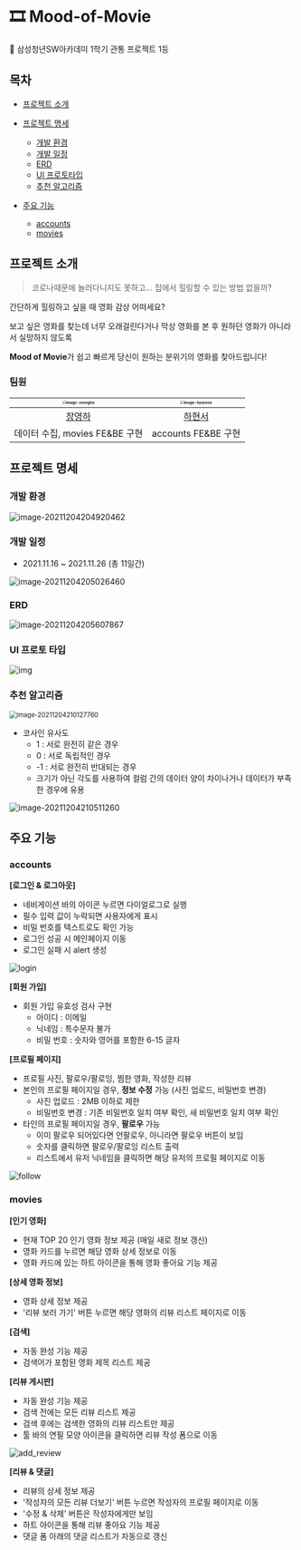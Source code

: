 # 🎞 Mood-of-Movie
🥇 삼성청년SW아카데미 1학기 관통 프로젝트 1등



## 목차
- [프로젝트 소개](#프로젝트-소개)

- [프로젝트 명세](#프로젝트-명세)
  
  - [개발 환경](#개발-환경)
  - [개발 일정](#개발-일정)
  - [ERD](#ERD)
  - [UI 프로토타입](#UI-프로토타입)
  - [추천 알고리즘](#추천-알고리즘)
  
- [주요 기능](#주요-기능)

  - [accounts](#accounts)
  - [movies](#movies)

  
## 프로젝트 소개
> 코로나때문에 놀러다니지도 못하고... 집에서 힐링할 수 있는 방법 없을까?



간단하게 힐링하고 싶을 때 영화 감상 어떠세요?

보고 싶은 영화를 찾는데 너무 오래걸린다거나 막상 영화를 본 후 원하던 영화가 아니라서 실망하지 않도록

**Mood of Movie**가 쉽고 빠르게 당신이 원하는 분위기의 영화를 찾아드립니다!



### 팀원

| <img src="https://avatars.githubusercontent.com/u/87457128?v=4" alt="image-yeongha" style="zoom:40%;" /> | <img src="https://avatars.githubusercontent.com/u/78924207?v=4" alt="image-hyunseo" style="zoom:40%;" /> |
| :----------------------------------------------------------: | :----------------------------------------------------------: |
|           [장영하](https://github.com/yeongsummer)           |             [하현서](https://github.com/hyunse0)             |
|                데이터 수집, movies FE&BE 구현                |                     accounts FE&BE 구현                      |



## 프로젝트 명세
### 개발 환경

![image-20211204204920462](README.assets/image-20211204204920462.png)



### 개발 일정

- 2021.11.16 ~ 2021.11.26 (총 11일간)

![image-20211204205026460](README.assets/image-20211204205026460.png)



### ERD

![image-20211204205607867](README.assets/image-20211204205607867.png)



### UI 프로토 타입

![img](https://www.notion.so/image/https%3A%2F%2Fs3-us-west-2.amazonaws.com%2Fsecure.notion-static.com%2Fde58fe2c-9eac-41b2-b16e-4abe07a0b931%2FUntitled.png?table=block&id=40a11754-c6d9-4094-a8f7-ca647ac726c9&spaceId=daa2d103-3ecd-4519-8c30-4f55e74c7ef4&width=2000&userId=15ddc9f1-f55d-4520-a0c8-7e7e99a76dbb&cache=v2)



### 추천 알고리즘

<img src="README.assets/image-20211204210127760.png" alt="image-20211204210127760" style="zoom:80%;" />

- 코사인 유사도
  - 1 : 서로 완전히 같은 경우
  - 0 : 서로 독립적인 경우
  - -1 : 서로 완전히 반대되는 경우
  - 크기가 아닌 각도를 사용하여 컬럼 간의 데이터 양이 차이나거나 데이터가 부족한 경우에 유용

![image-20211204210511260](README.assets/image-20211204210511260.png)



## 주요 기능

### accounts

**[로그인 & 로그아웃]**

- 네비게이션 바의 아이콘 누르면 다이얼로그로 실행
- 필수 입력 값이 누락되면 사용자에게 표시
- 비밀 번호를 텍스트로도 확인 가능
- 로그인 성공 시 메인페이지 이동
- 로그인 실패 시 alert 생성

![login](README.assets/login.gif)



**[회원 가입]**

- 회원 가입 유효성 검사 구현
  - 아이디 : 이메일
  - 닉네임 : 특수문자 불가
  - 비밀 번호 : 숫자와 영어를 포함한 6-15 글자



**[프로필 페이지]**

- 프로필 사진, 팔로우/팔로잉, 찜한 영화, 작성한 리뷰
- 본인의 프로필 페이지일 경우, **정보 수정** 가능 (사진 업로드, 비밀번호 변경)
  - 사진 업로드 : 2MB 이하로 제한
  - 비밀번호 변경 : 기존 비밀번호 일치 여부 확인, 새 비밀번호 일치 여부 확인
- 타인의 프로필 페이지일 경우, **팔로우** 가능
  - 이미 팔로우 되어있다면 언팔로우, 아니라면 팔로우 버튼이 보임
  - 숫자를 클릭하면 팔로우/팔로잉 리스트 출력
  - 리스트에서 유저 닉네임을 클릭하면 해당 유저의 프로필 페이지로 이동

![follow](README.assets/follow.gif)



### movies

**[인기 영화]**

- 현재 TOP 20 인기 영화 정보 제공 (매일 새로 정보 갱신)
- 영화 카드를 누르면 해당 영화 상세 정보로 이동
- 영화 카드에 있는 하트 아이콘을 통해 영화 좋아요 기능 제공



**[상세 영화 정보]**

- 영화 상세 정보 제공
- '리뷰 보러 가기' 버튼 누르면 해당 영화의 리뷰 리스트 페이지로 이동



**[검색]**

- 자동 완성 기능 제공
- 검색어가 포함된 영화 제목 리스트 제공



**[리뷰 게시판]**

- 자동 완성 기능 제공
- 검색 전에는 모든 리뷰 리스트 제공
- 검색 후에는 검색한 영화의 리뷰 리스트만 제공
- 툴 바의 연필 모양 아이콘을 클릭하면 리뷰 작성 폼으로 이동

![add_review](README.assets/add_review.gif)



**[리뷰 & 댓글]**

- 리뷰의 상세 정보 제공
- '작성자의 모든 리뷰 더보기' 버튼 누르면 작성자의 프로필 페이지로 이동
- '수정 & 삭제' 버튼은 작성자에게만 보임
- 하트 아이콘을 통해 리뷰 좋아요 기능 제공
- 댓글 폼 아래의 댓글 리스트가 자동으로 갱신